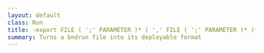 ```yaml
---
layout: default
class: Run
title: -export FILE ( ';' PARAMETER )* ( ',' FILE ( ';' PARAMETER )* )*
summary: Turns a bndrun file into its deployable format 
---
```

